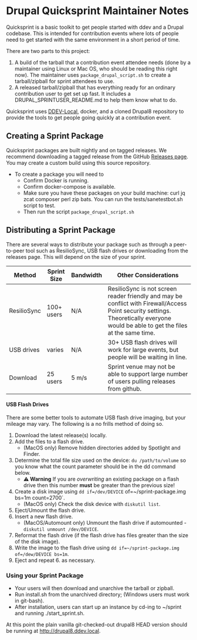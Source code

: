 # Drupal Quicksprint Maintainer Notes

Quicksprint is a basic toolkit to get people started with ddev and a Drupal codebase. This is intended for contribution events where lots of people need to get started with the same environment in a short period of time.

There are two parts to this project:

1. A build of the tarball that a contribution event attendee needs (done by a maintainer using Linux or Mac OS, who should be reading this right now). The maintainer uses `package_drupal_script.sh` to create a tarball/zipball for sprint attendees to use.
2. A released tarball/zipball that has everything ready for an ordinary contribution user to get set up fast. It includes a DRUPAL_SPRINTUSER_README.md to help them know what to do.

Quicksprint uses [DDEV-Local](https://github.com/drud/ddev), docker, and a cloned Drupal8 repository to provide the tools to get people going quickly at a contribution event.

## Creating a Sprint Package

Quicksprint packages are built nightly and on tagged releases. We recommend downloading a tagged release from the GitHub [Releases page](https://github.com/drud/quicksprint/releases). You may create a custom build using this source repository.

* To create a package you will need to
    * Confirm Docker is running.
    * Confirm docker-compose is available.
    * Make sure you have these packages on your build machine: curl jq zcat composer perl zip bats. You can run the tests/sanetestbot.sh script to test.
    * Then run the script `package_drupal_script.sh`

## Distributing a Sprint Package

There are several ways to distribute your package such as through a peer-to-peer tool such as ResilioSync, USB flash drives or downloading from the releases page. This will depend on the size of your sprint.

Method      | Sprint Size | Bandwidth | Other Considerations
----------  | ----------- | --------- | ----------------------
ResilioSync | 100+ users  | N/A       | ResilioSync is not screen reader friendly and may be conflict with Firewall/Access Point security settings. Theoretically everyone would be able to get the files at the same time.
USB drives  | varies      | N/A       | 30+ USB flash drives will work for large events, but people will be waiting in line.
Download    | 25 users    | 5 m/s     | Sprint venue may not be able to support large number of users pulling releases from github.

#### USB Flash Drives

There are some better tools to automate USB flash drive imaging, but your mileage may vary. The following is a no frills method of doing so.

1. Download the latest release(s) locally.
2. Add the files to a flash drive.
    * (MacOS only) Remove hidden directories added by Spotlight and Finder.
3. Determine the total file size used on the device: `du /path/to/volume` so you know what the count parameter should be in the dd command below.
    * **⚠️ Warning** If you are _overwriting_ an existing package on a flash drive then this number **must** be greater than the previous size!
4. Create a disk image using `dd if=/dev/DEVICE` of=~/sprint-package.img bs=1m count=2700`.
    * (MacOS only) Check the disk device with `diskutil list`.
5. Eject/Umount  the flash drive.
6. Insert a new flash drive.
    * (MacOS/Automount only) Unmount the flash drive if automounted - `diskutil unmount /dev/DEVICE`.
7. Reformat the flash drive (if the flash drive has files greater than the size of the disk image).
8. Write the image to the flash drive using `dd if=~/sprint-package.img of=/dew/DEVICE bs=1m`.
9. Eject and repeat 6. as necessary.

### Using your Sprint Package

* Your users will then download and unarchive the tarball or zipball.
* Run install.sh from the unarchived directory; (Windows users must work in git-bash).
* After installation, users can start up an instance by cd-ing to ~/sprint and running ./start_sprint.sh. 

At this point the plain vanilla git-checked-out drupal8 HEAD version should be running at http://drupal8.ddev.local.
